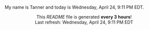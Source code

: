 My name is Tanner and today is Wednesday, April 24, 9:11 PM EDT.

<p align="center">This <i>README</i> file is generated <b>every 3 hours</b>!</br>Last refresh: Wednesday, April 24, 9:11 PM EDT<br /></p>
